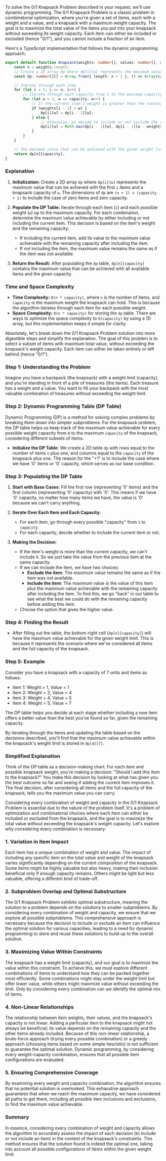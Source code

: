 To solve the 0/1 Knapsack Problem described in your request, we'll use dynamic programming. The 0/1 Knapsack Problem is a classic problem in combinatorial optimization, where you're given a set of items, each with a weight and a value, and a knapsack with a maximum weight capacity. The goal is to maximize the total value of the items you put into your knapsack without exceeding its weight capacity. Each item can either be included or excluded (hence "0/1"), and you cannot include a fraction of an item.

Here's a TypeScript implementation that follows the dynamic programming approach:

```typescript
export default function knapsack(weights: number[], values: number[], capacity: number): number {
    const n = weights.length;
    // Create a 2D array dp where dp[i][w] represents the maximum value that can be achieved with the first i items and capacity w
    const dp: number[][] = Array.from({ length: n + 1 }, () => Array(capacity + 1).fill(0));

    // Iterate through each item
    for (let i = 1; i <= n; i++) {
        // Iterate through each capacity from 1 to the maximum capacity
        for (let w = 1; w <= capacity; w++) {
            // If the current item's weight is greater than the running capacity, we can't include this item
            if (weights[i - 1] > w) {
                dp[i][w] = dp[i - 1][w];
            } else {
                // Otherwise, we decide to include or not include the current item based on which option gives us a higher value
                dp[i][w] = Math.max(dp[i - 1][w], dp[i - 1][w - weights[i - 1]] + values[i - 1]);
            }
        }
    }

    // The maximum value that can be achieved with the given weight limit is stored in dp[n][capacity]
    return dp[n][capacity];
}
```

### Explanation

1. **Initialization:** Create a 2D array `dp` where `dp[i][w]` represents the maximum value that can be achieved with the first `i` items and a knapsack capacity of `w`. The dimensions of `dp` are `(n + 1) x (capacity + 1)` to include the case of zero items and zero capacity.

2. **Populate the DP Table:** Iterate through each item (`i`) and each possible weight (`w`) up to the maximum capacity. For each combination, determine the maximum value achievable by either including or not including the current item. This decision is based on the item's weight and the remaining capacity.

    - If including the current item, add its value to the maximum value achievable with the remaining capacity after including the item.
    - If not including the item, the maximum value remains the same as if the item was not available.

3. **Return the Result:** After populating the `dp` table, `dp[n][capacity]` contains the maximum value that can be achieved with all available items and the given capacity.

### Time and Space Complexity

- **Time Complexity:** `O(n * capacity)`, where `n` is the number of items, and `capacity` is the maximum weight the knapsack can hold. This is because the algorithm iterates through each item for each possible weight.
- **Space Complexity:** `O(n * capacity)` for storing the `dp` table. There are ways to optimize the space complexity to `O(capacity)` by using a 1D array, but this implementation keeps it simple for clarity.

Absolutely, let's break down the 0/1 Knapsack Problem solution into more digestible steps and simplify the explanation. The goal of this problem is to select a subset of items with maximum total value, without exceeding the knapsack's weight capacity. Each item can either be taken entirely or left behind (hence "0/1").

### Step 1: Understanding the Problem

Imagine you have a backpack (the knapsack) with a weight limit (capacity), and you're standing in front of a pile of treasures (the items). Each treasure has a weight and a value. You want to fill your backpack with the most valuable combination of treasures without exceeding the weight limit.

### Step 2: Dynamic Programming Table (DP Table)

Dynamic Programming (DP) is a method for solving complex problems by breaking them down into simpler subproblems. For the knapsack problem, the DP table helps us keep track of the maximum value achievable for every possible weight capacity from `0` to the maximum `capacity` of the knapsack, considering different subsets of items.

- **Initialize the DP Table**: We create a 2D table `dp` with rows equal to the number of items `n` plus one, and columns equal to the `capacity` of the knapsack plus one. The reason for the "+1" is to include the case where we have '0' items or '0' capacity, which serves as our base condition.

### Step 3: Populating the DP Table

1. **Start with Base Cases**: Fill the first row (representing '0' items) and the first column (representing '0' capacity) with '0'. This means if we have '0' capacity, no matter how many items we have, the value is '0' because we can't carry anything.

2. **Iterate Over Each Item and Each Capacity**:
   - For each item, go through every possible "capacity" from `1` to `capacity`.
   - For each capacity, decide whether to include the current item or not.

3. **Making the Decision**:
   - If the item's weight is more than the current capacity, we can't include it. So we just take the value from the previous item at the same capacity.
   - If we can include the item, we have two choices:
     - **Exclude the item**: The maximum value remains the same as if the item was not available.
     - **Include the item**: The maximum value is the value of this item plus the maximum value achievable with the remaining capacity after including the item. To find this, we go "back" in our table to see what the best we could do with the remaining capacity before adding this item.
   - Choose the option that gives the higher value.

### Step 4: Finding the Result

- After filling out the table, the bottom-right cell (`dp[n][capacity]`) will have the maximum value achievable for the given weight limit. This is because it represents the scenario where we've considered all items and the full capacity of the knapsack.

### Step 5: Example

Consider you have a knapsack with a capacity of 7 units and items as follows:

- Item 1: Weight = 1, Value = 1
- Item 2: Weight = 3, Value = 4
- Item 3: Weight = 4, Value = 5
- Item 4: Weight = 5, Value = 7

The DP table helps you decide at each stage whether including a new item offers a better value than the best you've found so far, given the remaining capacity.

By iterating through the items and updating the table based on the decisions described, you'll find that the maximum value achievable within the knapsack's weight limit is stored in `dp[4][7]`.

### Simplified Explanation

Think of the DP table as a decision-making chart. For each item and possible knapsack weight, you're making a decision: "Should I add this item to the knapsack?" You make this decision by looking at what has given you the best outcome so far and seeing if adding the current item improves it. The final decision, after considering all items and the full capacity of the knapsack, tells you the maximum value you can carry.

Considering every combination of weight and capacity in the 0/1 Knapsack Problem is essential due to the nature of the problem itself. It's a problem of optimization and combinatorial choices where each item can either be included or excluded from the knapsack, and the goal is to maximize the total value without exceeding the knapsack's weight capacity. Let's explore why considering every combination is necessary:

### 1. Variation in Item Impact

Each item has a unique combination of weight and value. The impact of including any specific item on the total value and weight of the knapsack varies significantly depending on the current composition of the knapsack. Some items might be highly valuable but also heavy, making their inclusion beneficial only if enough capacity remains. Others might be light but less valuable, offering a different kind of trade-off.

### 2. Subproblem Overlap and Optimal Substructure

The 0/1 Knapsack Problem exhibits optimal substructure, meaning the solution to a problem depends on the solutions to smaller subproblems. By considering every combination of weight and capacity, we ensure that we explore all possible subproblems. This comprehensive approach is necessary because the decision to include or exclude an item can influence the optimal solution for various capacities, leading to a need for dynamic programming to store and reuse these solutions to build up to the overall solution.

### 3. Maximizing Value Within Constraints

The knapsack has a weight limit (capacity), and our goal is to maximize the value within this constraint. To achieve this, we must explore different combinations of items to understand how they can be packed together most efficiently. Some combinations might stay under the weight limit but offer lower value, while others might maximize value without exceeding the limit. Only by considering every combination can we identify the optimal mix of items.

### 4. Non-Linear Relationships

The relationship between item weights, their values, and the knapsack's capacity is not linear. Adding a particular item to the knapsack might not always be beneficial; its value depends on the remaining capacity and the other items already included. Because of this non-linear relationship, a brute-force approach (trying every possible combination) or a greedy approach (choosing items based on some simple heuristic) is not sufficient to guarantee the optimal solution. Dynamic programming, by considering every weight-capacity combination, ensures that all possible item configurations are evaluated.

### 5. Ensuring Comprehensive Coverage

By examining every weight and capacity combination, the algorithm ensures that no potential solution is overlooked. This exhaustive approach guarantees that when we reach the maximum capacity, we have considered all paths to get there, including all possible item inclusions and exclusions, to find the maximum value achievable.

### Summary

In essence, considering every combination of weight and capacity allows the algorithm to accurately assess the impact of each decision (to include or not include an item) in the context of the knapsack's constraints. This method ensures that the solution found is indeed the optimal one, taking into account all possible configurations of items within the given weight limit.
